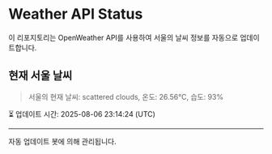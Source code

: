 
# Weather API Status

이 리포지토리는 OpenWeather API를 사용하여 서울의 날씨 정보를 자동으로 업데이트합니다.

## 현재 서울 날씨
> 서울의 현재 날씨: scattered clouds, 온도: 26.56°C, 습도: 93%

⏳ 업데이트 시간: 2025-08-06 23:14:24 (UTC)

---
자동 업데이트 봇에 의해 관리됩니다.
